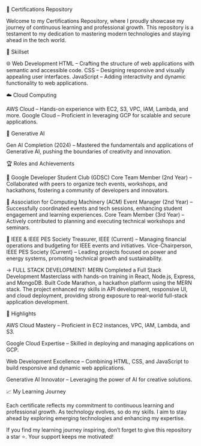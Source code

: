 📜 Certifications Repository




Welcome to my Certifications Repository, where I proudly showcase my journey of continuous learning and professional growth. This repository is a testament to my dedication to mastering modern technologies and staying ahead in the tech world.


🚀 Skillset


🌐 Web Development
HTML – Crafting the structure of web applications with semantic and accessible code.
CSS – Designing responsive and visually appealing user interfaces.
JavaScript – Adding interactivity and dynamic functionality to web applications.


☁️ Cloud Computing

AWS Cloud – Hands-on experience with EC2, S3, VPC, IAM, Lambda, and more.
Google Cloud – Proficient in leveraging GCP for scalable and secure applications.


🤖 Generative AI

Gen AI Completion (2024) – Mastered the fundamentals and applications of Generative AI, pushing the boundaries of creativity and innovation.



🏆 Roles and Achievements



📌 Google Developer Student Club (GDSC)
Core Team Member (2nd Year) – Collaborated with peers to organize tech events, workshops, and hackathons, fostering a community of developers and innovators.



📌 Association for Computing Machinery (ACM)
Event Manager (2nd Year) – Successfully coordinated events and tech sessions, enhancing student engagement and learning experiences.
Core Team Member (3rd Year) – Actively contributed to planning and executing technical workshops and seminars.



📌 IEEE & IEEE PES Society
Treasurer, IEEE (Current) – Managing financial operations and budgeting for IEEE events and initiatives.
Vice-Chairperson, IEEE PES Society (Current) – Leading projects focused on power and energy systems, promoting technical growth and sustainability.

-> FULL STACK DEVELOPMENT: MERN 
Completed a Full Stack Development Masterclass with hands-on training in React, Node.js, Express, and MongoDB. Built Code Marathon, a hackathon platform using the MERN stack. The project enhanced my skills in API development, responsive UI, and cloud deployment, providing strong exposure to real-world full-stack application development.



🌟 Highlights


AWS Cloud Mastery – Proficient in EC2 instances, VPC, IAM, Lambda, and S3.

Google Cloud Expertise – Skilled in deploying and managing applications on GCP.

Web Development Excellence – Combining HTML, CSS, and JavaScript to build responsive and dynamic web applications.

Generative AI Innovator – Leveraging the power of AI for creative solutions.



📈 My Learning Journey


Each certificate reflects my commitment to continuous learning and professional growth. As technology evolves, so do my skills. I aim to stay ahead by exploring emerging technologies and enhancing my expertise.


If you find my learning journey inspiring, don’t forget to give this repository a star ⭐. Your support keeps me motivated!

